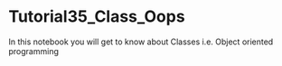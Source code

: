 # Tutorial35_Class_Oops
In this notebook you will get to know about Classes i.e. Object oriented programming
